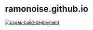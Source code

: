 # ramonoise.github.io

[![pages-build-deployment](https://github.com/ramonilho/ramonilho.github.io/actions/workflows/pages/pages-build-deployment/badge.svg)](https://github.com/ramonilho/ramonilho.github.io/actions/workflows/pages/pages-build-deployment)

